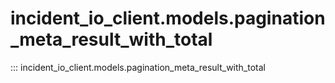# incident_io_client.models.pagination_meta_result_with_total

::: incident_io_client.models.pagination_meta_result_with_total